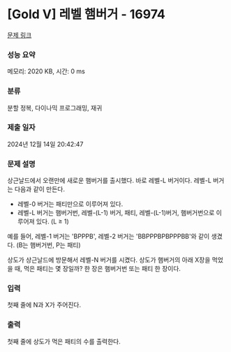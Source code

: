 # [Gold V] 레벨 햄버거 - 16974 

[문제 링크](https://www.acmicpc.net/problem/16974) 

### 성능 요약

메모리: 2020 KB, 시간: 0 ms

### 분류

분할 정복, 다이나믹 프로그래밍, 재귀

### 제출 일자

2024년 12월 14일 20:42:47

### 문제 설명

<p>상근날드에서 오랜만에 새로운 햄버거를 출시했다. 바로 레벨-L 버거이다. 레벨-L 버거는 다음과 같이 만든다.</p>

<ul>
	<li>레벨-0 버거는 패티만으로 이루어져 있다.</li>
	<li>레벨-L 버거는 햄버거번, 레벨-(L-1) 버거, 패티, 레벨-(L-1)버거, 햄버거번으로 이루어져 있다. (L ≥ 1)</li>
</ul>

<p>예를 들어, 레벨-1 버거는 'BPPPB', 레벨-2 버거는 'BBPPPBPBPPPBB'와 같이 생겼다. (B는 햄버거번, P는 패티)</p>

<p>상도가 상근날드에 방문해서 레벨-N 버거를 시켰다. 상도가 햄버거의 아래 X장을 먹었을 때, 먹은 패티는 몇 장일까? 한 장은 햄버거번 또는 패티 한 장이다.</p>

### 입력 

 <p>첫째 줄에 N과 X가 주어진다.</p>

### 출력 

 <p>첫째 줄에 상도가 먹은 패티의 수를 출력한다.</p>

